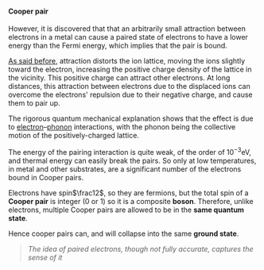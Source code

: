 <!---->

#### Cooper pair

However, it is discovered that that an arbitrarily small attraction between electrons in a metal can cause a paired state of electrons to have a lower energy than the Fermi energy, which implies that the pair is bound.

[As said before](#attractionAnchor), attraction distorts the ion lattice, moving the ions slightly toward the electron, increasing the positive charge density of the lattice in the vicinity. This positive charge can attract other electrons. At long distances, this attraction between electrons due to the displaced ions can overcome the electrons' repulsion due to their negative charge, and cause them to pair up.

The rigorous quantum mechanical explanation shows that the effect is due to [electron](https://en.wikipedia.org/wiki/Electron)–[phonon](https://en.wikipedia.org/wiki/Phonon) interactions, with the phonon being the collective motion of the positively-charged lattice.

The energy of the pairing interaction is quite weak, of the order of $10^{-3}\text{eV}$, and thermal energy can easily break the pairs. So only at low temperatures, in metal and other substrates, are a significant number of the electrons bound in Cooper pairs.

Electrons have spin$\frac12$, so they are fermions, but the total spin of a **Cooper pair** is integer (0 or 1) so it is a composite **boson**. Therefore, unlike electrons, multiple Cooper pairs are allowed to be in the **same quantum state**.

Hence cooper pairs can, and will collapse into the same **ground state**.

> *The idea of paired electrons, though not fully accurate, captures the sense of it*

